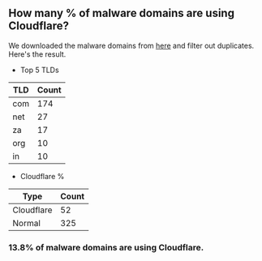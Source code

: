 ## How many % of malware domains are using Cloudflare?


We downloaded the malware domains from [here](https://urlhaus.abuse.ch) and filter out duplicates.
Here's the result.


[//]: # (start replacement)


- Top 5 TLDs

| TLD | Count |
| --- | --- |
| com | 174 |
| net | 27 |
| za | 17 |
| org | 10 |
| in | 10 |


- Cloudflare %

| Type | Count |
| --- | --- |
| Cloudflare | 52 |
| Normal | 325 |


### 13.8% of malware domains are using Cloudflare.